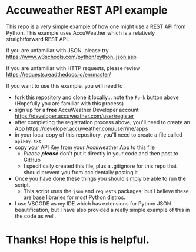 # Accuweather REST API example

This repo is a very simple example of how one might use a REST API from Python. This example uses AccuWeather which is a relatively straightforward REST API.

If you are unfamiliar with JSON, please try https://www.w3schools.com/python/python_json.asp

If you are unfamiliar with HTTP requests, please review https://requests.readthedocs.io/en/master/

If you want to use this example, you will need to
* fork this repository and clone it locally... note the ```Fork``` button above (Hopefully you are familiar with this process)
* sign up for a **free** AccuWeather Developer account https://developer.accuweather.com/user/register
* after completing the registration process above, you'll need to create an App https://developer.accuweather.com/user/me/apps
* in your local copy of this repository, you'll need to create a file called ```apikey.txt```
* copy your API Key from your Accuweather App to this file 
  * *Please* ***please*** don't put it directly in your code and then post to GitHub
  * I specifically created this file, plus a .gitignore for this repo that should prevent you from accidentally posting it
* Once you have done these things you should simply be able to run the script.
  * This script uses the ```json``` and ```requests``` packages, but I believe these are base libraries for most Python distros.
* I use VSCODE as my IDE which has extensions for Python JSON beautification, but I have also provided a really simple example of this in the code as well.

# Thanks! Hope this is helpful.
